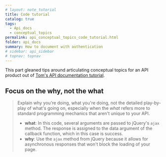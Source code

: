 ```yaml
---
# layout: note_tutorial
title: Code tutorial
catalog: true
tags: 
  - Api_docs
  - conceptual_topics
permalink: api_conceptual_topics_code_tutorial.html
folder: api_docs
summary: How to document with authentication
# sidebar: api_sidebar
# topnav: topnav
---
```


This part gleaned tips around articulating conceptual topics for an API product out of [Tom's API documentation tutorial](https://idratherbewriting.com/learnapidoc/docapis_codesamples_bestpractices.html).

## Focus on the why, not the what


> Explain why you're doing, what you're doing, not the detailed play-by-play of what's going on, especially when the *what* refers more to standard programming mechanics that aren't unique to your API.
> -    **what**: In this code, several arguments are passed to jQuery's `ajax` method. The response is assigned to the data argument of the callback function, which in this case is success.
> -    **why**: Use the `ajax` method from jQuery because it allows for asynchronous responses that won't block the loading of your page.

